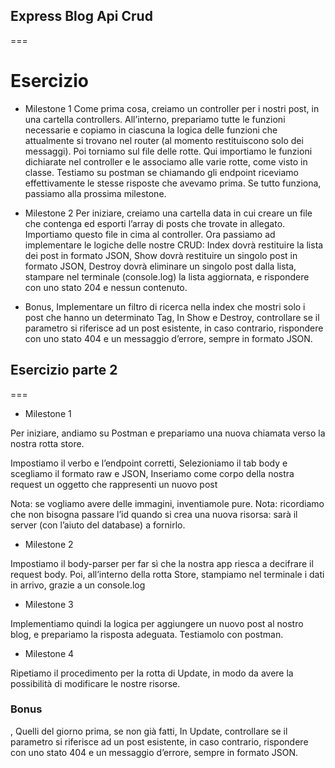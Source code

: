 ## Express Blog Api Crud

===

# Esercizio

- Milestone 1
Come prima cosa, creiamo un controller per i nostri post, in una cartella controllers. 
All’interno, prepariamo tutte le funzioni necessarie e copiamo in ciascuna la logica delle funzioni che attualmente si trovano nel router (al momento restituiscono solo dei messaggi). 
Poi torniamo sul file delle rotte. Qui importiamo le funzioni dichiarate nel controller e le associamo alle varie rotte, come visto in classe.
Testiamo su postman se chiamando gli endpoint riceviamo effettivamente le stesse risposte che avevamo prima. 
Se tutto funziona, passiamo alla prossima milestone.

- Milestone 2
Per iniziare, creiamo una cartella data  in cui creare un file che contenga ed esporti l’array di posts che trovate in allegato.  Importiamo questo file in cima al controller. 
Ora passiamo ad implementare le logiche delle nostre CRUD:
Index dovrà restituire la lista dei post in formato JSON,
Show dovrà restituire un singolo post in formato JSON,
Destroy dovrà eliminare un singolo post dalla lista, stampare nel terminale (console.log) la lista aggiornata, e rispondere con uno stato 204 e nessun contenuto.

- Bonus,
Implementare un filtro di ricerca nella index che mostri solo i post che hanno un determinato Tag,
In Show e Destroy, controllare se il parametro si riferisce ad un post esistente, in caso contrario, rispondere con uno stato 404 e un messaggio d’errore, sempre in formato JSON.


## Esercizio parte 2

===

- Milestone 1
 
Per iniziare, andiamo su Postman e prepariamo una nuova chiamata verso la nostra rotta store. 
 
Impostiamo il verbo e l’endpoint corretti,
Selezioniamo il tab body e scegliamo il formato raw e JSON,
Inseriamo come corpo della nostra request un oggetto che rappresenti un nuovo post

Nota: se vogliamo avere delle immagini, inventiamole pure. 
Nota: ricordiamo che non bisogna passare l’id quando si crea una nuova risorsa: sarà il server (con l’aiuto del database) a fornirlo.

- Milestone 2

Impostiamo il body-parser per far sì che la nostra app riesca a decifrare il request body.
Poi, all’interno della rotta Store, stampiamo nel terminale i dati in arrivo, grazie a un console.log 

- Milestone 3

Implementiamo quindi la logica per aggiungere un nuovo post al nostro blog, e prepariamo la risposta adeguata.
Testiamolo con postman.

- Milestone 4

Ripetiamo il procedimento per la rotta di Update, in modo da avere la possibilità di modificare le nostre risorse. 

### Bonus

,
Quelli del giorno prima, se non già fatti,
In Update, controllare se il parametro si riferisce ad un post esistente, in caso contrario, rispondere con uno stato 404 e un messaggio d’errore, sempre in formato JSON.